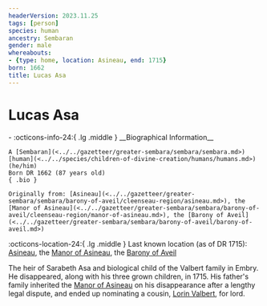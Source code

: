 ```yaml
---
headerVersion: 2023.11.25
tags: [person]
species: human
ancestry: Sembaran
gender: male
whereabouts:
- {type: home, location: Asineau, end: 1715}
born: 1662
title: Lucas Asa
---
```

# Lucas Asa
<div class="grid cards ext-narrow-margin ext-one-column" markdown>
- :octicons-info-24:{ .lg .middle } __Biographical Information__

    A [Sembaran](<../../gazetteer/greater-sembara/sembara/sembara.md>) [human](<../../species/children-of-divine-creation/humans/humans.md>) (he/him)  
    Born DR 1662 (87 years old)  
    { .bio }

    Originally from: [Asineau](<../../gazetteer/greater-sembara/sembara/barony-of-aveil/cleenseau-region/asineau.md>), the [Manor of Asineau](<../../gazetteer/greater-sembara/sembara/barony-of-aveil/cleenseau-region/manor-of-asineau.md>), the [Barony of Aveil](<../../gazetteer/greater-sembara/sembara/barony-of-aveil/barony-of-aveil.md>)
</div>

:octicons-location-24:{ .lg .middle } Last known location (as of DR 1715): [Asineau](<../../gazetteer/greater-sembara/sembara/barony-of-aveil/cleenseau-region/asineau.md>), the [Manor of Asineau](<../../gazetteer/greater-sembara/sembara/barony-of-aveil/cleenseau-region/manor-of-asineau.md>), the [Barony of Aveil](<../../gazetteer/greater-sembara/sembara/barony-of-aveil/barony-of-aveil.md>)


The heir of Sarabeth Asa and biological child of the Valbert family in Embry. He disappeared, along with his three grown children, in 1715. His father's family inherited the [Manor of Asineau](<../../gazetteer/greater-sembara/sembara/barony-of-aveil/cleenseau-region/manor-of-asineau.md>) on his disappearance after a lengthy legal dispute, and ended up nominating a cousin, [Lorin Valbert](<./lorin-valbert.md>), for lord.